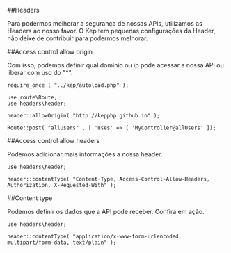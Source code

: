 ##Headers

Para podermos melhorar a segurança de nossas APIs, utilizamos as Headers ao nosso favor. O Kep tem pequenas configurações da Header, não deixe de contribuir para podermos melhorar.

##Access control allow origin

Com isso, podemos definir qual domínio ou ip pode acessar a nossa API ou liberar com uso do "*".

	require_once ( "../kep/autoload.php" );
    
	use route\Route;
	use headers\header;
    
	header::allowOrigin( "http://kepphp.github.io" );
    
	Route::post( "allUsers" , [ 'uses' => [ 'MyController@allUsers' ]);

##Access control allow headers

Podemos adicionar mais informações a nossa header.
	
	use headers\header;
    
	header::contentType( "Content-Type, Access-Control-Allow-Headers, Authorization, X-Requested-With" );

##Content type

Podemos definir os dados que a API pode receber. Confira em ação.

	use headers\header;
    
	header::contentType( "application/x-www-form-urlencoded, multipart/form-data, text/plain" );